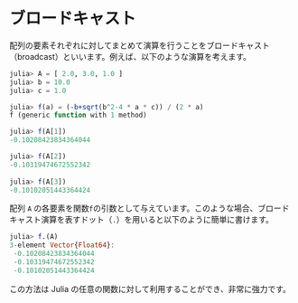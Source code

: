 # ブロードキャスト

配列の要素それぞれに対してまとめて演算を行うことをブロードキャスト（broadcast）といいます。例えば、以下のような演算を考えます。

```Julia
julia> A = [ 2.0, 3.0, 1.0 ]
julia> b = 10.0
julia> c = 1.0

julia> f(a) = (-b+sqrt(b^2-4 * a * c)) / (2 * a)
f (generic function with 1 method)

julia> f(A[1])
-0.10208423834364044

julia> f(A[2])
-0.10319474672552342
 
julia> f(A[3])
-0.10102051443364424
```

配列 ```A``` の各要素を関数```f```の引数として与えています。このような場合、ブロードキャスト演算を表すドット（```.```）を用いると以下のように簡単に書けます。

```Julia
julia> f.(A)
3-element Vector{Float64}:
 -0.10208423834364044
 -0.10319474672552342
 -0.10102051443364424
```

この方法は Julia の任意の関数に対して利用することができ、非常に強力です。

<!--

## 連続


## ブロードキャストと効率的な演算・メモリ



-->
